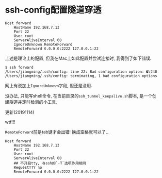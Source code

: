 # ssh-config配置隧道穿透

```
Host forward
    HostName 192.168.7.13
    Port 22
    User root
    ServerAliveInterval 60
    IgnoreUnknown RemoteForward
    RemoteForward 0.0.0.0:2222 127.0.0.1:22
```

上述是理论上的配置, 但我在Mac上如此配置并尝试连接时, 我得到了如下错误.

```
$ ssh forward
/Users/jiangming/.ssh/config: line 22: Bad configuration option: �\240
/Users/jiangming/.ssh/config: terminating, 1 bad configuration options
```

网上有说加上`IgnoreUnknown`字段, 但还是没用.

没办法, 只能写shell命令, 在当前目录的`ssh_tunnel_keepalive.sh`脚本, 是一个创建隧道并定时检测的小工具.

更新(20191114)

wtf!!!

`RemoteForward`前是tab键才会出错! 换成空格就可以了...

```
Host forward
    HostName 192.168.7.13
    Port 22
    User root
    ServerAliveInterval 60
    ## 不开启tty, 与ssh的`-T`选项作用相同
    RequestTTY no
    RemoteForward 0.0.0.0:2222 127.0.0.1:22
```
